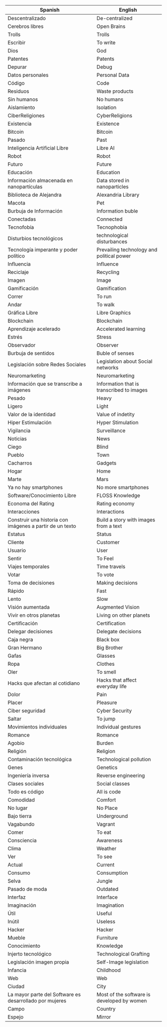Spanish | English
--- | ---
Descentralizado | De-centralized
Cerebros libres | Open Brains
Trolls | Trolls
Escribir | To write
Dios | God
Patentes | Patents
Depurar | Debug
Datos personales | Personal Data
Código | Code
Residuos | Waste products
Sin humanos | No humans
Aislamiento | Isolation
CiberReligiones | CyberReligions
Existencia | Existence
Bitcoin | Bitcoin
Pasado | Past
Inteligencia Artificial Libre | Libre AI
Robot | Robot
Futuro | Future
Educación | Education
Información almacenada en nanopartículas | Data stored in nanoparticles
Biblioteca de Alejandra | Alexandria Library
Macota | Pet
Burbuja de Información | Information buble
Conectadas | Connected
Tecnofobía | Tecnophobia
Disturbios tecnológicos | technological disturbances
Tecnología imperante y poder político | Prevailing technology and political power
Influencia | Influence
Reciclaje | Recycling
Imagen | Image
Gamificación | Gamification
Correr | To run
Andar | To walk
Gráfica Libre | Libre Graphics
Blockchain | Blockchain
Aprendizaje acelerado | Accelerated learning
Estrés | Stress
Observador | Observer
Burbuja de sentidos | Buble of senses
Legislación sobre Redes Sociales | Legislation about Social networks
Neuromarketing | Neuromarketing
Información que se transcribe a imágenes | Information that is transcribed to images
Pesado | Heavy
Ligero | Light
Valor de la identidad | Value of indetity
Hiper Estimulación | Hyper Stimulation
Vigilancia | Surveillance
Noticias | News
Ciego | Blind
Pueblo | Town
Cacharros | Gadgets
Hogar | Home
Marte | Mars
Ya no hay smartphones | No more smartphones
Software/Conocimiento Libre | FLOSS Knowledge
Economa del Rating | Rating economy
Interacciones | Interactions
Construir una historia con imágenes a partir de un texto | Build a story with images from a text
Estatus | Status
Cliente | Customer
Usuario | User
Sentir | To Feel
Viajes temporales | Time travels
Votar | To vote
Toma de decisiones | Making decisions
Rápido | Fast
Lento | Slow
Visión aumentada | Augmented Vision
Vivir en otros planetas | Living on other planets
Certificación | Certification
Delegar decisiones | Delegate decisions
Caja negra | Black box
Gran Hermano | Big Brother
Gafas | Glasses
Ropa | Clothes
Oler | To smell
Hacks que afectan al cotidiano | Hacks that affect everyday life
Dolor | Pain
Placer | Pleasure
Ciber seguridad | Cyber Security
Saltar | To jump
Movimientos individuales | Individual gestures
Romance | Romance
Agobio | Burden
Religión | Religion
Contaminación tecnológica | Technological pollution
Genes | Genetics
Ingeniería inversa | Reverse engineering
Clases sociales | Social classes
Todo es código | All is code
Comodidad | Comfort
No lugar | No Place
Bajo tierra | Underground
Vagabundo | Vagrant
Comer | To eat
Consciencia | Awareness
Clima | Weather
Ver | To see
Actual | Current
Consumo | Consumption
Selva | Jungle
Pasado de moda | Outdated
Interfaz | Interface
Imaginación | Imagination
Útil | Useful
Inútil | Useless
Hacker | Hacker
Mueble | Furniture
Conocimiento | Knowledge
Injerto tecnológico | Technological Grafting
Legislación imagen propia | Self-Image legislation
Infancia | Childhood
Web | Web
Ciudad | City
La mayor parte del Software es desarrollado por mujeres | Most of the software is developed by women
Campo | Country
Espejo | Mirror
